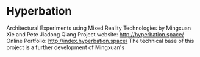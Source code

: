 # Hyperbation
Architectural Experiments using Mixed Reality Technologies by Mingxuan Xie and Pete Jiadong Qiang
Project website: http://hyperbation.space/
Online Portfolio: http://index.hyperbation.space/
The technical base of this project is a further development of Mingxuan's 
